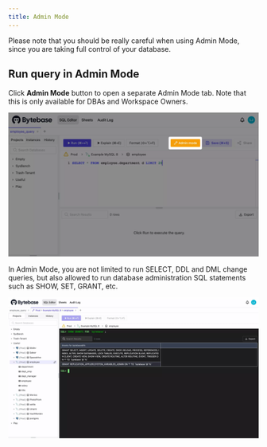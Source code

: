 ```yaml
---
title: Admin Mode
---
```


<hint-block type="warning">

Please note that you should be really careful when using Admin Mode, since you are taking full control of your database.

</hint-block>

## Run query in Admin Mode

Click **Admin Mode** button to open a separate Admin Mode tab. Note that this is only available for DBAs and Workspace Owners.

![Admin Mode Button](/static/docs/sql-editor/admin-mode-button.webp)

In Admin Mode, you are not limited to run SELECT, DDL and DML change queries, but also allowed to run database administration SQL statements such as SHOW, SET, GRANT, etc.

![Admin Mode](/static/docs/sql-editor/admin-mode.webp)
